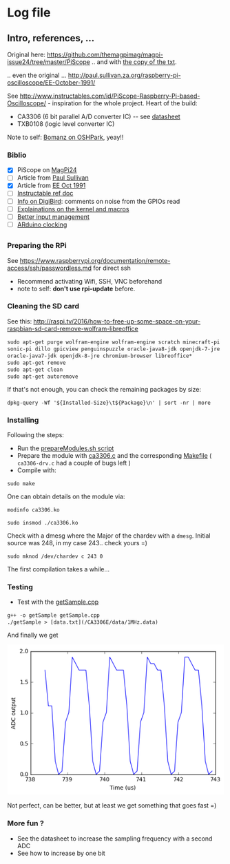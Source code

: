 # Log file

## Intro, references, ...

Original here: https://github.com/themagpimag/magpi-issue24/tree/master/PiScope .. and with [the copy of the txt](/CA3306E/code/piscope.txt).

.. even the original ... http://paul.sullivan.za.org/raspberry-pi-oscilloscope/EE-October-1991/

See http://www.instructables.com/id/PiScope-Raspberry-Pi-based-Oscilloscope/ - inspiration for the whole project. Heart of the build:
* CA3306 (6 bit parallel A/D converter IC) -- see [datasheet](/pdf/CA3306.pdf)
* TXB0108 (logic level converter IC) 

Note to self: [Bomanz on OSHPark](https://blog.oshpark.com/2017/04/15/high-speed-adc-phat-for-raspberry-pi/), yeay!!

### Biblio

- [x] PiScope on [MagPi24](https://github.com/themagpimag/magpi-issue24/tree/master/PiScope)
- [ ] Article from [Paul Sullivan](http://paul.sullivan.za.org/raspberry-pi-oscilloscope/)
- [x] Article from [EE Oct 1991](http://paul.sullivan.za.org/raspberry-pi-oscilloscope/EE-October-1991/)
- [ ] [Instructable ref doc](http://www.instructables.com/id/PiScope-Raspberry-Pi-based-Oscilloscope/ )
- [ ] [Info on DigiBird](https://digibird1.wordpress.com/raspberry-pi-as-an-oscilloscope-10-msps/): comments on noise from the GPIOs read
- [ ] [Explainations on the kernel and macros](http://www.pieter-jan.com/node/15)
- [ ] [Better input management](http://bobdavis321.blogspot.fr/2013/06/arduino-powered-3-million-samples-per.html)
- [ ] [ARduino clocking](http://www.nutsvolts.com/magazine/article/March2014_Davis	)

## 

### Preparing the RPi

See https://www.raspberrypi.org/documentation/remote-access/ssh/passwordless.md for direct ssh

* Recommend activating Wifi, SSH, VNC beforehand
* note to self: __don't use rpi-update__ before.

### Cleaning the SD card

See this: http://raspi.tv/2016/how-to-free-up-some-space-on-your-raspbian-sd-card-remove-wolfram-libreoffice

```
sudo apt-get purge wolfram-engine wolfram-engine scratch minecraft-pi sonic-pi dillo gpicview penguinspuzzle oracle-java8-jdk openjdk-7-jre oracle-java7-jdk openjdk-8-jre chromium-browser libreoffice*
sudo apt-get remove 
sudo apt-get clean
sudo apt-get autoremove
```

If that's not enough, you can check the remaining packages by size:

```
dpkg-query -Wf '${Installed-Size}\t${Package}\n' | sort -nr | more
```

### Installing

Following the steps:

* Run the [prepareModules.sh script](/CA3306E/code/prepareModules.sh)
* Prepare the module with [ca3306.c](/CA3306E/code/ca3306.c) and the corresponding [Makefile](/CA3306E/code/Makefile) ( `ca3306-drv.c` had a couple of bugs left ) 
* Compile with:

```
sudo make
```

One can obtain details on the module via:

```
modinfo ca3306.ko
```

```
sudo insmod ./ca3306.ko
```

Check with a dmesg where the Major of the chardev with a `dmesg`. Initial source was 248, in my case 243.. check yours =)

```
sudo mknod /dev/chardev c 243 0
```

The first compilation takes a while...

### Testing 

* Test with the [getSample.cpp](/CA3306E/code/getSample.cpp)

```
g++ -o getSample getSample.cpp
./getSample > [data.txt](/CA3306E/data/1MHz.data)
```

And finally we get

![](/images/20170422-FirstAcqs.png)

Not perfect, can be better, but at least we get something that goes fast =)

### More fun ?

* See the datasheet to increase the sampling frequency with a second ADC
* See how to increase by one bit


